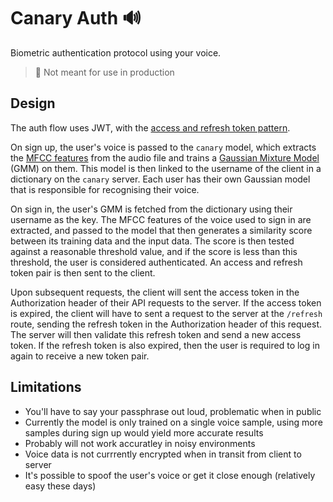 # Canary Auth 🔊

Biometric authentication protocol using your voice.

> 🚧 Not meant for use in production

## Design

The auth flow uses JWT, with the [access and refresh token pattern](https://www.baeldung.com/cs/access-refresh-tokens).

On sign up, the user's voice is passed to the `canary` model, which extracts the [MFCC features](https://en.wikipedia.org/wiki/Mel-frequency_cepstrum) from the audio file and trains a [Gaussian Mixture Model](https://scikit-learn.org/stable/modules/mixture.html) (GMM) on them.
This model is then linked to the username of the client in a dictionary on the `canary` server. Each user has their own Gaussian model that is responsible for recognising their voice.

On sign in, the user's GMM is fetched from the dictionary using their username as the key. The MFCC features of the voice used to sign in are extracted, and passed to the model that then generates a similarity score between its training data and the input data.
The score is then tested against a reasonable threshold value, and if the score is less than this threshold, the user is considered authenticated. An access and refresh token pair is then sent to the client.

Upon subsequent requests, the client will sent the access token in the Authorization header of their API requests to the server. If the access token is expired, the client will have to sent a request to the server at the `/refresh` route, sending the refresh token in the Authorization header of this request. The server will then validate this refresh token and send a new access token. If the refresh token is also expired, then the user is required to log in again to receive a new token pair.

## Limitations

-   You'll have to say your passphrase out loud, problematic when in public
-   Currently the model is only trained on a single voice sample, using more samples during sign up would yield more accurate results
-   Probably will not work accuratley in noisy environments
-   Voice data is not currrently encrypted when in transit from client to server
-   It's possible to spoof the user's voice or get it close enough (relatively easy these days)
